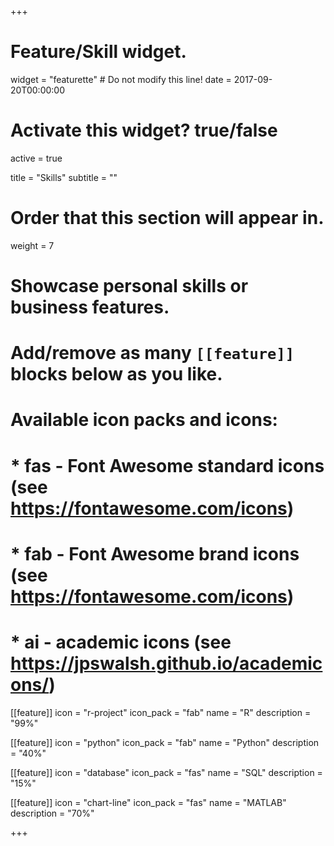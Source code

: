 +++
# Feature/Skill widget.
widget = "featurette"  # Do not modify this line!
date = 2017-09-20T00:00:00

# Activate this widget? true/false
active = true

title = "Skills"
subtitle = ""

# Order that this section will appear in.
weight = 7

# Showcase personal skills or business features.
# 
# Add/remove as many `[[feature]]` blocks below as you like.
# 
# Available icon packs and icons:
# * fas - Font Awesome standard icons (see https://fontawesome.com/icons)
# * fab - Font Awesome brand icons (see https://fontawesome.com/icons)
# * ai - academic icons (see https://jpswalsh.github.io/academicons/)

[[feature]]
  icon = "r-project"
  icon_pack = "fab"
  name = "R"
  description = "99%"
  
[[feature]]
  icon = "python"
  icon_pack = "fab"
  name = "Python"
  description = "40%"
  
[[feature]]
  icon = "database"
  icon_pack = "fas"
  name = "SQL"
  description = "15%"
  
[[feature]]
  icon = "chart-line"
  icon_pack = "fas"
  name = "MATLAB"
  description = "70%"
 

+++
